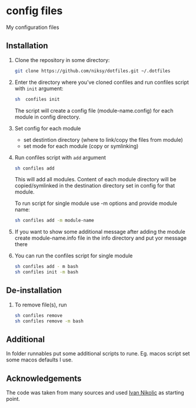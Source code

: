 # config files

My configuration files

## Installation

1. Clone the repository in some directory:

	```bash
	git clone https://github.com/niksy/dotfiles.git ~/.dotfiles
	```

1. Enter the directory where you’ve cloned confiles and run confiles script with `init` argument:

	```bash
	sh  confiles init
	```

	The script will create a config file (module-name.config) for each module in config directory.

2. Set config for each module 
	- set destintion directory (where to link/copy the files from module)
	- set mode for each module (copy or symlinking)

3. Run confiles script with `add` argument

	```bash
	sh confiles add
	```
	This will add all modules. 
	Content of each module directory will be copied/symlinked in the destination directory set in config for that module.


	To run script for single module use -m options and provide module name:
	```bash
	sh confiles add -m module-name
	```

4. If you want to show some additional message after adding the module create module-name.info file in the info directory and put yor message 
	there

5. You can run the confiles script for single module
	```bash
	sh confiles add - m bash
	sh confiles init -m bash
	```
## De-installation

1. To remove file(s), run 
	```bash
	sh confiles remove
	sh confiles remove -m bash
	```

## Additional

In folder runnables put some additional scripts to rune. Eg. macos script set some macos defaults I use.


## Acknowledgements

The code was taken from many sources and used [Ivan Nikolic](https://github.com/niksy/dotfiles) as starting point.
